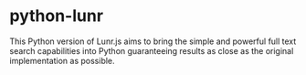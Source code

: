 # python-lunr

This Python version of Lunr.js aims to bring the simple and powerful full text search capabilities into Python guaranteeing results as close as the original implementation as possible.